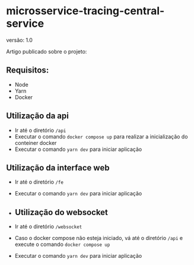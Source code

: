 # microsservice-tracing-central-service
versão: 1.0

Artigo publicado sobre o projeto: 

## Requisitos:
- Node
- Yarn
- Docker

## Utilização da api
- Ir até o diretório ```/api```
- Executar o comando ```docker compose up``` para realizar a inicialização do conteiner docker
- Executar o comando ```yarn dev``` para iniciar aplicação

## Utilização da interface web
- Ir até o diretório ```/fe```
- Executar o comando ```yarn dev``` para iniciar aplicação

- ## Utilização do websocket
- Ir até o diretório ```/websocket```
- Caso o docker compose não esteja iniciado, vá até o diretório ```/api``` e execute o comando ```docker compose up```
- Executar o comando ```yarn dev``` para iniciar aplicação
